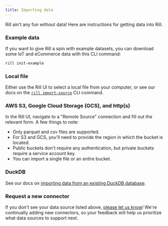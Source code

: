 ```yaml
---
title: Importing data
---
```


Rill ain't any fun without data! Here are instructions for getting data into Rill.

### Example data

If you want to give Rill a spin with example datasets, you can download some IoT and eCommerce data with this CLI command:

```bash
rill init-example
```

### Local file

Either use the Rill UI to select a local file from your computer, or see our docs on the [`rill import-source`](/cli#import-your-data) CLI command.

### AWS S3, Google Cloud Storage (GCS), and http(s)

In the Rill UI, navigate to a "Remote Source" connection and fill out the relevant form. A few things to note:
- Only parquet and csv files are supported.
- For S3 and GCS, you'll need to provide the region in which the bucket is located.
- Public buckets don't require any authentication, but private buckets require a service account key.
- You can import a single file or an entire bucket.

### DuckDB

See our docs on [importing data from an existing DuckDB database](/cli#existing-duckdb-databases).

### Request a new connector

If you don't see your data source listed above, [please let us know](https://discord.gg/eEvSYHdfWK)! We're continually adding new connectors, so your feedback will help us prioritize what data sources to support next.